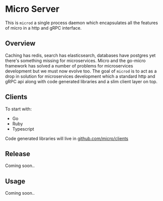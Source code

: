 # Micro Server

This is `microd` a single process daemon which encapsulates all the features of micro in a http and gRPC interface.

## Overview

Caching has redis, search has elasticsearch, databases have postgres yet there's something missing for microservices. 
Micro and the go-micro framework has solved a number of problems for microservices development but we must now evolve 
too. The goal of `microd` is to act as a drop in solution for microservices development which a standard http 
and gRPC api along with code generated libraries and a slim client layer on top.

## Clients

To start with:

- Go
- Ruby
- Typescript

Code generated libraries will live in [github.com/micro/clients](https://github.com/micro/clients)

## Release

Coming soon..

## Usage

Coming soon..

